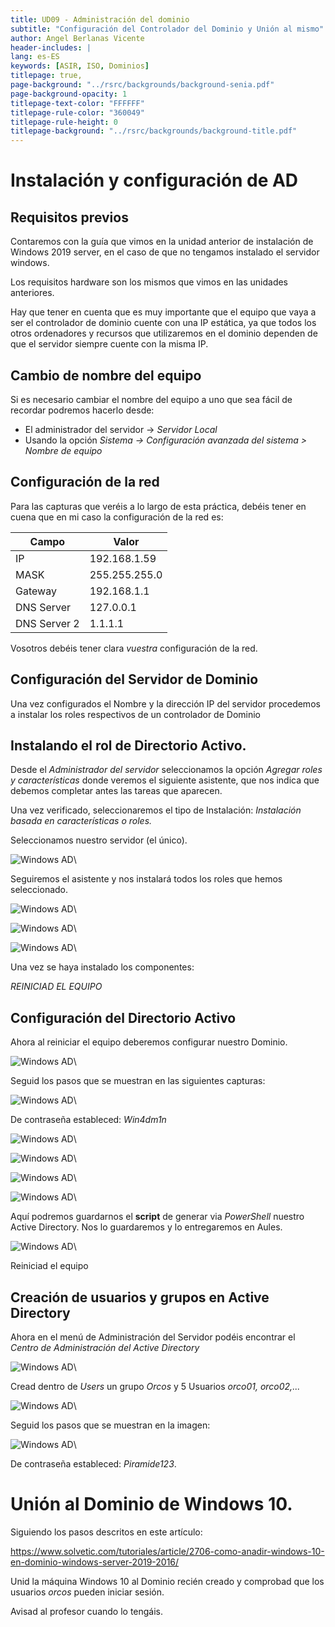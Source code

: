 ```yaml
---
title: UD09 - Administración del dominio
subtitle: "Configuración del Controlador del Dominio y Unión al mismo"
author: Angel Berlanas Vicente
header-includes: |
lang: es-ES
keywords: [ASIR, ISO, Dominios]
titlepage: true,
page-background: "../rsrc/backgrounds/background-senia.pdf"
page-background-opacity: 1
titlepage-text-color: "FFFFFF"
titlepage-rule-color: "360049"
titlepage-rule-height: 0
titlepage-background: "../rsrc/backgrounds/background-title.pdf"
---
```


# Instalación y configuración de AD

## Requisitos previos

Contaremos con la guía que vimos en la unidad anterior de instalación de Windows 2019 server, en el caso de que no tengamos instalado el servidor windows.

Los requisitos hardware son los mismos que vimos en las unidades anteriores.

Hay que tener en cuenta que es muy importante que el equipo que vaya a ser el controlador de dominio cuente con una IP estática, ya que todos los otros ordenadores y recursos que utilizaremos en el dominio dependen de que el servidor siempre cuente con la misma IP.

## Cambio de nombre del equipo

Si es necesario cambiar el nombre del equipo a uno que sea fácil de recordar podremos hacerlo desde:

* El administrador del servidor -> _Servidor Local_
* Usando la opción _Sistema -> Configuración avanzada del sistema > Nombre de equipo_

## Configuración de la red

Para las capturas que veréis a lo largo de esta práctica, debéis tener en cuena que en mi caso la
configuración de la red es:

| Campo | Valor |
| ----- | ----- |
| IP|  192.168.1.59 |
| MASK | 255.255.255.0|
| Gateway | 192.168.1.1|
| DNS Server | 127.0.0.1 |
| DNS Server 2 | 1.1.1.1 |

Vosotros debéis tener clara *vuestra* configuración de la red.


## Configuración del Servidor de Dominio

Una vez configurados el Nombre y la dirección IP del servidor procedemos a instalar los roles respectivos de un controlador de Dominio

## Instalando el rol de Directorio Activo.

Desde el _Administrador del servidor_ seleccionamos la opción _Agregar roles y características_ donde veremos el siguiente asistente, que nos indica que debemos completar antes las tareas que aparecen.

Una vez verificado, seleccionaremos el tipo de Instalación: _Instalación basada en características o roles._

Seleccionamos nuestro servidor (el único).

![Windows AD](./imgs/Win2019-AD-01.png)\

Seguiremos el asistente y nos instalará todos los roles que hemos seleccionado.

![Windows AD](./imgs/Win2019-AD-02.png)\


![Windows AD](./imgs/Win2019-AD-03.png)\

![Windows AD](./imgs/Win2019-AD-04.png)\

Una vez se haya instalado los componentes:

*REINICIAD EL EQUIPO*

## Configuración del Directorio Activo

Ahora al reiniciar el equipo deberemos configurar nuestro Dominio.

![Windows AD](./imgs/Win2019-AD-05.png)\

Seguid los pasos que se muestran en las siguientes capturas:

![Windows AD](./imgs/Win2019-AD-06.png)\

De contraseña estableced: *Win4dm1n* 

![Windows AD](./imgs/Win2019-AD-07.png)\


![Windows AD](./imgs/Win2019-AD-08.png)\

![Windows AD](./imgs/Win2019-AD-09.png)\

![Windows AD](./imgs/Win2019-AD-10.png)\

Aquí podremos guardarnos el **script** de generar via *PowerShell* nuestro Active Directory. Nos lo guardaremos y lo entregaremos en Aules.

![Windows AD](./imgs/Win2019-AD-11.png)\

Reiniciad el equipo

## Creación de usuarios y grupos en Active Directory

Ahora en el menú de Administración del Servidor podéis encontrar el *Centro de Administración del Active Directory*

![Windows AD](./imgs/Win2019-AD-15.png)\

Cread dentro de *Users* un grupo *Orcos* y 5 Usuarios *orco01, orco02,...*

![Windows AD](./imgs/Win2019-AD-16.png)\

Seguid los pasos que se muestran en la imagen:

![Windows AD](./imgs/Win2019-AD-17.png)\

De contraseña estableced: *Piramide123*.


# Unión al Dominio de Windows 10.

Siguiendo los pasos descritos en este artículo:

https://www.solvetic.com/tutoriales/article/2706-como-anadir-windows-10-en-dominio-windows-server-2019-2016/

Unid la máquina Windows 10 al Dominio recién creado y comprobad que los usuarios *orcos* pueden iniciar sesión.

Avisad al profesor cuando lo tengáis.
